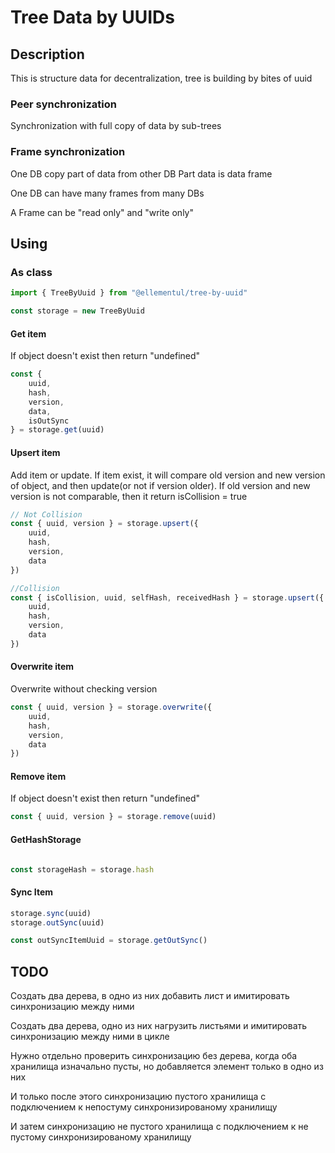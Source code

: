 # Tree Data by UUIDs

## Description
This is structure data for decentralization, tree is building by bites of uuid

### Peer synchronization
Synchronization with full copy of data by sub-trees

### Frame synchronization
One DB copy part of data from other DB
Part data is data frame

One DB can have many frames from many DBs

A Frame can be "read only" and "write only"

## Using
### As class
```js
import { TreeByUuid } from "@ellementul/tree-by-uuid"

const storage = new TreeByUuid
```
#### Get item
If object doesn't exist then return "undefined"
```js
const { 
    uuid, 
    hash, 
    version, 
    data, 
    isOutSync 
} = storage.get(uuid)
```

#### Upsert item
Add item or update.
If item exist, it will compare old version and new version of object, and then update(or not if version older).
If old version and new version is not comparable, then it return isCollision = true

```js
// Not Collision
const { uuid, version } = storage.upsert({
    uuid,
    hash,
    version,
    data
})

//Collision
const { isCollision, uuid, selfHash, receivedHash } = storage.upsert({
    uuid,
    hash,
    version,
    data
})
```

#### Overwrite item
Overwrite without checking version
```js
const { uuid, version } = storage.overwrite({
    uuid,
    hash,
    version,
    data
})
```

#### Remove item
If object doesn't exist then return "undefined"
```js
const { uuid, version } = storage.remove(uuid)
```

#### GetHashStorage
```js

const storageHash = storage.hash

```

#### Sync Item
```js
storage.sync(uuid)
storage.outSync(uuid)

const outSyncItemUuid = storage.getOutSync()
```


## TODO
Создать два дерева, в одно из них добавить лист и имитировать синхронизацию между ними

Создать два дерева, одно из них нагрузить листьями и имитировать синхронизацию между ними в цикле




Нужно отдельно проверить синхронизацию без дерева, когда оба хранилища изначально пусты, но добавляется элемент только в одно из них

И только после этого синхронизацию пустого хранилища с подключением к непостуму синхронизированому хранилищу

И затем синхронизацию не пустого хранилища с подключением к не пустому синхронизированому хранилищу